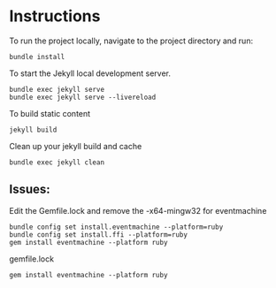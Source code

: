 
# Instructions

To run the project locally, navigate to the project directory and run:

```
bundle install
``` 

To start the Jekyll local development server.

```
bundle exec jekyll serve
bundle exec jekyll serve --livereload
``` 

To build static content

```
jekyll build
```

Clean up your jekyll build and cache

```
bundle exec jekyll clean
```

Issues:
---

Edit the Gemfile.lock and remove the -x64-mingw32 for eventmachine

```
bundle config set install.eventmachine --platform=ruby
bundle config set install.ffi --platform=ruby
gem install eventmachine --platform ruby
```

gemfile.lock

```
gem install eventmachine --platform ruby
```